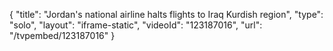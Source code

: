 {
    "title": "Jordan's national airline halts flights to Iraq Kurdish region",
    "type": "solo",
    "layout": "iframe-static",
    "videoId": "123187016",
    "url": "\/tvpembed\/123187016"
}